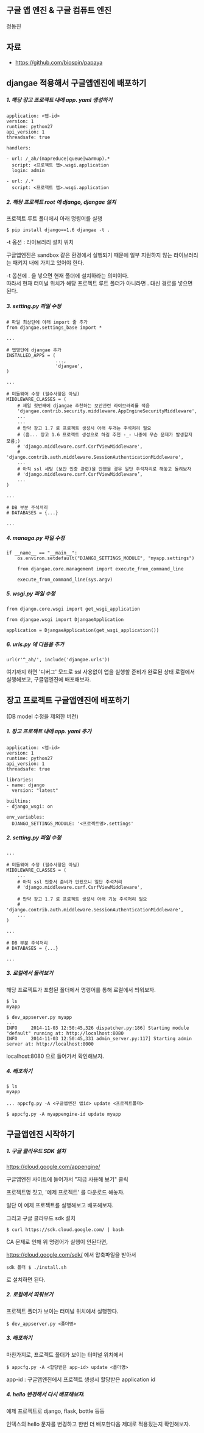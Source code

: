 ## 구글 앱 엔진 & 구글 컴퓨트 엔진
정동진

## 자료
- https://github.com/biospin/papaya

## djangae 적용해서 구글앱엔진에 배포하기

<h5> 1. 해당 장고 프로젝트 내에 app. yaml 생성하기 </h5>

```
application: <앱-id>
version: 1
runtime: python27
api_version: 1
threadsafe: true

handlers:

- url: /_ah/(mapreduce|queue|warmup).*
  script: <프로젝트 앱>.wsgi.application
  login: admin

- url: /.*
  script: <프로젝트 앱>.wsgi.application
```


<h5> 2. 해당 프로젝트 root 에 django, djangae 설치 </h5>
프로젝트 루트 폴더에서 아래 명령어를 실행

```
$ pip install django==1.6 djangae -t .
```
-t 옵션 : 라이브러리 설치 위치 <br>

구글앱엔진은 sandbox 같은 환경에서 실행되기 때문에
일부 지원하지 않는 라이브러리는 패키지 내에 가지고 있어야 한다.

-t 옵션에 . 을 넣으면 현재 폴더에 설치하라는 의미이다. <br>
따라서 현재 터미널 위치가 해당 프로젝트 루트 폴더가 아니라면
. 대신 경로를 넣으면 된다.

<h5> 3. setting.py 파일 수정 </h5>

```
# 파일 최상단에 아래 import 줄 추가
from djangae.settings_base import *

...

# 앱명단에 djangae 추가
INSTALLED_APPS = (
                  ...,
                  'djangae',
)

...

# 미들웨어 수정 (필수사항은 아님)
MIDDLEWARE_CLASSES = (
    # 제일 첫번째에 djangae 추천하는 보안관련 라이브러리를 적음
    'djangae.contrib.security.middleware.AppEngineSecurityMiddleware',
    ...
    ...
    # 만약 장고 1.7 로 프로젝트 생성시 아래 두개는 주석처리 필요
    # (흠... 장고 1.6 프로젝트 생성으로 하길 추천 -_- 나중에 무슨 문제가 발생할지 모름;)
    # 'django.middleware.csrf.CsrfViewMiddleware',
    # 'django.contrib.auth.middleware.SessionAuthenticationMiddleware',
    ...
    # 아직 ssl 세팅 (보안 인증 관련)을 안했을 경우 일단 주석처리로 해놓고 돌려보자
    # 'django.middleware.csrf.CsrfViewMiddleware’,
	...
)

...

# DB 부분 주석처리
# DATABASES = {...}

...
```

<h5> 4. managa.py 파일 수정 </h5>

```
if __name__ == "__main__":
	os.environ.setdefault("DJANGO_SETTINGS_MODULE", "myapp.settings")

	from djangae.core.management import execute_from_command_line

	execute_from_command_line(sys.argv)
```

<h5> 5. wsgi.py 파일 수정 </h5>

```
from django.core.wsgi import get_wsgi_application

from djangae.wsgi import DjangaeApplication

application = DjangaeApplication(get_wsgi_application())
```

<h5> 6. urls.py 에 다음을 추가 </h5>

```
url(r'^_ah/', include('djangae.urls'))
```

여기까지 하면 '디버그' 모드로 ssl 사용없이 앱을 실행할 준비가 완료된 상태
로컬에서 실행해보고,
구글앱엔진에 배포해보자.


## 장고 프로젝트 구글앱엔진에 배포하기
(DB model 수정을 제외한 버전)

<h5> 1. 장고 프로젝트 내에 app. yaml 추가 </h5>

```
application: <앱-id>
version: 1
runtime: python27
api_version: 1
threadsafe: true

libraries:
- name: django
  version: "latest"

builtins:
- django_wsgi: on

env_variables:
  DJANGO_SETTINGS_MODULE: '<프로젝트명>.settings'
```

<h5> 2. setting.py 파일 수정 </h5>

```
...

# 미들웨어 수정 (필수사항은 아님)
MIDDLEWARE_CLASSES = (
    ...
    # 아직 ssl 인증서 준비가 안됬으니 일단 주석처리
    # 'django.middleware.csrf.CsrfViewMiddleware',

    # 만약 장고 1.7 로 프로젝트 생성시 아래 기능 주석처리 필요
    # 'django.contrib.auth.middleware.SessionAuthenticationMiddleware',
    ...
)

...

# DB 부분 주석처리
# DATABASES = {...}

...
```

<h5> 3. 로컬에서 돌려보기 </h5>

해당 프로젝트가 포함된 폴더에서 명령어를 통해 로컬에서 띄워보자.

```
$ ls
myapp

$ dev_appserver.py myapp
...
INFO     2014-11-03 12:50:45,326 dispatcher.py:186] Starting module "default" running at: http://localhost:8080
INFO     2014-11-03 12:50:45,331 admin_server.py:117] Starting admin server at: http://localhost:8000
```

localhost:8080 으로 들어가서 확인해보자.

<h5> 4. 배포하기 </h5>

```
$ ls
myapp

... appcfg.py -A <구글엡엔진 앱id> update <프로젝트폴더>

$ appcfg.py -A myappengine-id update myapp
```


## 구글앱엔진 시작하기

<h5> 1. 구글 클라우드 SDK 설치 </h5>

<https://cloud.google.com/appengine/>

구글앱엔진 사이트에 들어가서 "지금 사용해 보기" 클릭

프로젝트명 짓고, '예제 프로젝트' 를 다운로드 해놓자.

일단 이 예제 프로젝트를 실행해보고 배포해보자.

그리고 구글 클라우드 sdk 설치

```
$ curl https://sdk.cloud.google.com/ | bash
```

CA 문제로 인해 위 명령어가 실행이 안된다면,

<https://cloud.google.com/sdk/> 에서 압축파일을 받아서

```
sdk 폴더 $ ./install.sh
```
로 설치하면 된다.


<h5> 2. 로컬에서 띄워보기 </h5>

프로젝트 폴더가 보이는 터미널 위치에서 실행한다.

```
$ dev_appserver.py <폴더명>
```


<h5> 3. 배포하기 </h5>

마찬가지로, 프로젝트 폴더가 보이는 터미널 위치에서

```
$ appcfg.py -A <할당받은 app-id> update <폴더명>
```

app-id : 구글앱엔진에서 프로젝트 생성시 할당받은 application id



<h5> 4. hello 변경해서 다시 배포해보자. </h5>


예제 프로젝트로 django, flask, bottle 등등

인덱스의 hello 문자를 변경하고 한번 더 배포한다음 제대로 적용됬는지 확인해보자.